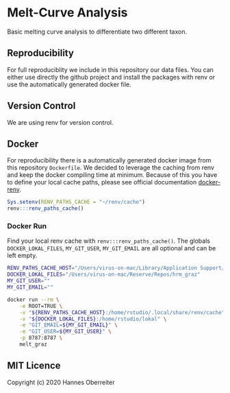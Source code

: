 # Melt-Curve Analysis

Basic melting curve analysis to differentiate two different taxon.

## Reproducibility

For full reproduciblity we include in this repository our data files. You can either use directly the github project and install the packages with renv or use the automatically generated docker file.

## Version Control

We are using renv for version control. 

## Docker

For reproducibility there is a automatically generated docker image from this repository `Dockerfile`. We decided to leverage the caching from renv and keep the docker compiling time at minimum. Because of this you have to define your local cache paths, please see official documentation [docker-renv](https://rstudio.github.io/renv/articles/docker.html#running-docker-containers-with-renv-1).

```r
Sys.setenv(RENV_PATHS_CACHE = "~/renv/cache")
renv:::renv_paths_cache()
```

### Docker Run

Find your local renv cache with `renv:::renv_paths_cache()`. The globals `DOCKER_LOKAL_FILES`, `MY_GIT_USER`, `MY_GIT_EMAIL` are all optional and can be left empty.

```bash
RENV_PATHS_CACHE_HOST="/Users/virus-on-mac/Library/Application Support/renv/cache"
DOCKER_LOKAL_FILES="/Users/virus-on-mac/Reserve/Repos/hrm_graz"
MY_GIT_USER=""
MY_GIT_EMAIL=""
```

```bash
docker run --rm \
    -e ROOT=TRUE \
    -v "${RENV_PATHS_CACHE_HOST}:/home/rstudio/.local/share/renv/cache" \
    -v "${DOCKER_LOKAL_FILES}:/home/rstudio/lokal" \
    -e "GIT_EMAIL=${MY_GIT_EMAIL}" \
    -e "GIT_USER=${MY_GIT_USER}" \
    -p 8787:8787 \
    melt_graz
```

## MIT Licence

Copyright (c) 2020 Hannes Oberreiter
